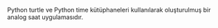 Python turtle ve Python time kütüphaneleri kullanılarak oluşturulmuş bir analog saat uygulamasıdır.

